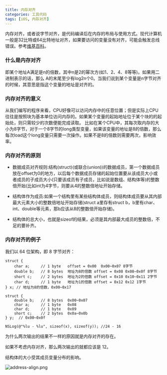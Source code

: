 ```yaml
---
title: 内存对齐
categories: 工具代码
tags: [iOS, 内存对齐]
---
```


内存对齐，或者说字节对齐，是代码编译后在内存的布局与使用方式。现代计算机一般是32比特或64比特地址对齐，如果要访问的变量没有对齐，可能会触发总线错误。参考[维基百科](https://zh.wikipedia.org/wiki/%E6%95%B0%E6%8D%AE%E7%BB%93%E6%9E%84%E5%AF%B9%E9%BD%90)。

<!-- more -->

### 什么是内存对齐
即某个地址A满足是n的倍数，其中n是2的幂次方(如1、2、4、8等等)。如果用二进制表示的话，那么 A的末尾至少有log2n个0。当我们说到某个变量是n字节对齐的时候，其意思是指这个变量的地址是对齐的。

### 内存对齐的意义
从我们编写的程序来看，CPU好像可以访问内存中的任意位置；但是实际上CPU往往是按照块为基本单位访问内存的。如果某个变量的起始地址位于某个块的的起始处，则只需较少的次数便能完成读取。 比如在某个CPU中，其每次取内存的大小为8字节，对于一个8字节的long类型变量，如果该变量的地址是8的倍数，那么每次load这个long变量只需要一次操作。如果不是8的倍数则需要两次，影响效率。

### 内存对齐的原则
 * 数据成员对⻬规则:结构(struct)(或联合(union))的数据成员，第一个数据成员放在offset为0的地方，以后每个数据成员存储的起始位置要从该成员大小或者成员的子成员大小(只要该成员有子成员，比如说是数组、结构体等)的整数倍开始(比如int为4字节，则要从4的整数倍地址开始存储。

* 结构体作为成员:如果一个结构里有某些结构体成员，则结构体成员要从其内部最大元素大小的整数倍地址开始存储(struct a里存有struct b，b里有char、int、double等元素，那b应该从8的整数倍开始存储)。

* 结构体的总大小，也就是sizeof的结果，必须是其内部最大成员的整数倍，不足的要补⻬。

### 内存对齐的例子
我们以 64 位架构，即 8 字节对齐：

```objc
struct {
    char a;     // 1 byte   offset = 0x00  0x00~0x07 8字节
    double b;   // 8 bytes  地址为8的倍数 offset = 0x08 0x08~0x0f 8字节
    short c;    // 2 bytes  地址为2的倍数 offset = 0x10 0x10~0x11 2字节
    char d;     // 1 byte   地址为1的倍数 offset = 0x12 0x12 1字节
} x; // 地址为8的倍数，0x00~0x17

struct {
    double b;   // 8 bytes  0x00~0x07
    char a;     // 1 byte   0x08
    char d;     // 1 byte   0x09
    short c;    // 2 bytes  0x0a~0x0b
} y;  // 0x00~0x0f

NSLog(@"%lu - %lu", sizeof(x), sizeof(y)); //24 - 16
```

为什么两次输出的结果不一样的原因就是内存对齐的存在。

如果不考虑内存对齐，那么两次输出的就都应该是 12。

结构体的大小受其成员变量分布的影响。

![address-align.png](https://i.loli.net/2019/12/22/JelUHQRSrVkuEfp.png)